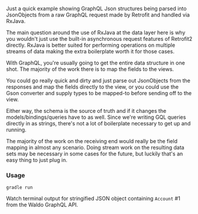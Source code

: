 Just a quick example showing GraphQL Json structures being parsed into JsonObjects
from a raw GraphQL request made by Retrofit and handled via RxJava.

The main question around the use of RxJava at the data layer here is why you
wouldn't just use the built-in asynchronous request features of Retrofit2
directly. RxJava is better suited for performing operations on multiple streams
of data making the extra boilerplate worth it for those cases.

With GraphQL, you're usually going to get the entire data structure
in one shot. The majority of the work there is to map the fields to the views.

You could go really quick and dirty and just parse out JsonObjects from the
responses and map the fields directly to the view, or you could use the Gson
converter and supply types to be mapped-to before sending off to the view.

Either way, the schema is the source of truth and if it changes the models/bindings/queries
have to as well. Since we're writing GQL queries directly in as strings,
there's not a lot of boilerplate necessary to get up and running.

The majority of the work on the receiving end would really be the field mapping
in almost any scenario. Doing stream work on the resulting data sets may be
necessary in some cases for the future, but luckily that's an easy thing to just
plug in.

### Usage

`gradle run`

Watch terminal output for stringified JSON object containing `Account` #1 from
the Waldo GraphQL API.
